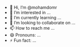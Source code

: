 - 👋 Hi, I’m @mohamdomr
- 👀 I’m interested in ...
- 🌱 I’m currently learning ...
- 💞️ I’m looking to collaborate on ...
- 📫 How to reach me ...
- 😄 Pronouns: ...
- ⚡ Fun fact: ...

<!---
mohamdomr/mohamdomr is a ✨ special ✨ repository because its `README.md` (this file) appears on your GitHub profile.
You can click the Preview link to take a look at your changes.
--->
